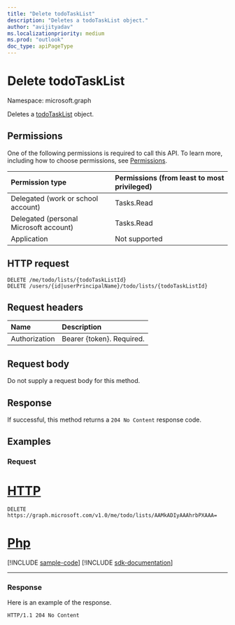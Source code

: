 ```yaml
---
title: "Delete todoTaskList"
description: "Deletes a todoTaskList object."
author: "avijityadav"
ms.localizationpriority: medium
ms.prod: "outlook"
doc_type: apiPageType
---
```


# Delete todoTaskList
Namespace: microsoft.graph

Deletes a [todoTaskList](../resources/todotasklist.md) object.

## Permissions
One of the following permissions is required to call this API. To learn more, including how to choose permissions, see [Permissions](/graph/permissions-reference).

|Permission type|Permissions (from least to most privileged)|
|:---|:---|
|Delegated (work or school account)|Tasks.Read|
|Delegated (personal Microsoft account)|Tasks.Read|
|Application|Not supported|

## HTTP request

<!-- {
  "blockType": "ignored"
}
-->
``` http
DELETE /me/todo/lists/{todoTaskListId}
DELETE /users/{id|userPrincipalName}/todo/lists/{todoTaskListId}
```

## Request headers
|Name|Description|
|:---|:---|
|Authorization|Bearer {token}. Required.|

## Request body
Do not supply a request body for this method.

## Response

If successful, this method returns a `204 No Content` response code.

## Examples

### Request


# [HTTP](#tab/http)
<!-- {
  "blockType": "request",
  "sampleKeys": ["AAMkADIyAAAhrbPXAAA="],
  "name": "delete_todotasklist"
}
-->
``` http
DELETE https://graph.microsoft.com/v1.0/me/todo/lists/AAMkADIyAAAhrbPXAAA=
```

# [Php](#tab/php)
[!INCLUDE [sample-code](../includes/snippets/php/delete-todotasklist-php-snippets.md)]
[!INCLUDE [sdk-documentation](../includes/snippets/snippets-sdk-documentation-link.md)]

---



### Response
Here is an example of the response.
<!-- {
  "blockType": "response",
  "truncated": true
}
-->
``` http
HTTP/1.1 204 No Content
```



